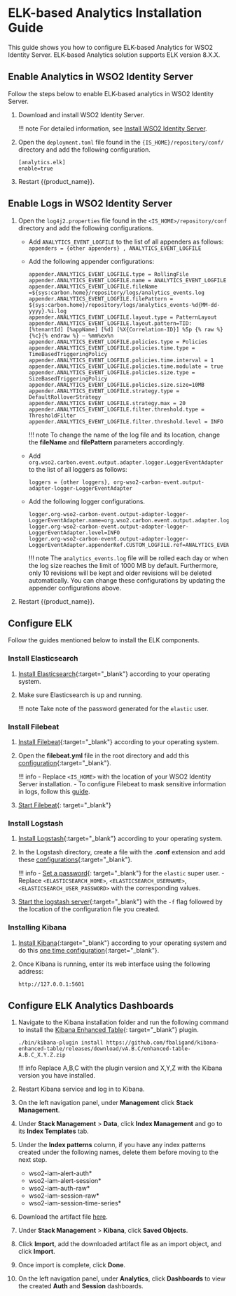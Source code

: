 # ELK-based Analytics Installation Guide

This guide shows you how to configure ELK-based Analytics for WSO2 Identity Server.  ELK-based Analytics solution supports ELK version 8.X.X.

## Enable Analytics in WSO2 Identity Server

Follow the steps below to enable ELK-based analytics in WSO2 Identity Server.

1. Download and install WSO2 Identity Server.

    !!! note
        For detailed information, see [Install WSO2 Identity Server]({{base_path}}/deploy/get-started/install/).

2. Open the `deployment.toml` file found in the `{IS_HOME}/repository/conf/` directory and add the following configuration.

    ```
    [analytics.elk]
    enable=true
    ```

3. Restart {{product_name}}.

## Enable Logs in WSO2 Identity Server

1. Open the `log4j2.properties` file found in the `<IS_HOME>/repository/conf` directory and add the following configurations.

    - Add `ANALYTICS_EVENT_LOGFILE` to the list of all appenders as follows: <br />
        `appenders = {other appenders} , ANALYTICS_EVENT_LOGFILE`

    - Add the following appender configurations:

        ```
        appender.ANALYTICS_EVENT_LOGFILE.type = RollingFile
        appender.ANALYTICS_EVENT_LOGFILE.name = ANALYTICS_EVENT_LOGFILE
        appender.ANALYTICS_EVENT_LOGFILE.fileName =${sys:carbon.home}/repository/logs/analytics_events.log
        appender.ANALYTICS_EVENT_LOGFILE.filePattern = ${sys:carbon.home}/repository/logs/analytics_events-%d{MM-dd-yyyy}.%i.log
        appender.ANALYTICS_EVENT_LOGFILE.layout.type = PatternLayout
        appender.ANALYTICS_EVENT_LOGFILE.layout.pattern=TID: [%tenantId] [%appName] [%d] [%X{Correlation-ID}] %5p {% raw %}{%c}{% endraw %} — %mm%ex%n
        appender.ANALYTICS_EVENT_LOGFILE.policies.type = Policies
        appender.ANALYTICS_EVENT_LOGFILE.policies.time.type = TimeBasedTriggeringPolicy
        appender.ANALYTICS_EVENT_LOGFILE.policies.time.interval = 1
        appender.ANALYTICS_EVENT_LOGFILE.policies.time.modulate = true
        appender.ANALYTICS_EVENT_LOGFILE.policies.size.type = SizeBasedTriggeringPolicy
        appender.ANALYTICS_EVENT_LOGFILE.policies.size.size=10MB
        appender.ANALYTICS_EVENT_LOGFILE.strategy.type = DefaultRolloverStrategy
        appender.ANALYTICS_EVENT_LOGFILE.strategy.max = 20
        appender.ANALYTICS_EVENT_LOGFILE.filter.threshold.type = ThresholdFilter
        appender.ANALYTICS_EVENT_LOGFILE.filter.threshold.level = INFO
        ```

        !!! note
            To change the name of the log file and its location, change the **fileName** and **filePattern** parameters accordingly.

    - Add `org.wso2.carbon.event.output.adapter.logger.LoggerEventAdapter` to the list of all loggers as follows:
        ```
        loggers = {other loggers}, org-wso2-carbon-event.output-adapter-logger-LoggerEventAdapter
        ```
    - Add the following logger configurations.
        ```
        logger.org-wso2-carbon-event.output-adapter-logger-LoggerEventAdapter.name=org.wso2.carbon.event.output.adapter.logger.LoggerEventAdapter
        logger.org-wso2-carbon-event.output-adapter-logger-LoggerEventAdapter.level=INFO
        logger.org-wso2-carbon-event.output-adapter-logger-LoggerEventAdapter.appenderRef.CUSTOM_LOGFILE.ref=ANALYTICS_EVENT_LOGFILE
        ```

        !!! note
            The `analytics_events.log` file will be rolled each day or when the log size reaches the limit of 1000 MB by default. Furthermore, only 10 revisions will be kept and older revisions will be deleted automatically. You can change these configurations by updating the appender configurations above.

2. Restart {{product_name}}.

## Configure ELK

Follow the guides mentioned below to install the ELK components.

### Install Elasticsearch

1. [Install Elasticsearch](https://www.elastic.co/guide/en/elasticsearch/reference/current/install-elasticsearch.html){:target="_blank"} according to your operating system.

2. Make sure Elasticsearch is up and running.

    !!! note
        Take note of the password generated for the `elastic` user.

### Install Filebeat
1. [Install Filebeat](https://www.elastic.co/guide/en/beats/filebeat/current/filebeat-installation-configuration.html#installation){:target="_blank"} according to your operating system.

2. Open the **filebeat.yml** file in the root directory and add this [configuration](https://github.com/wso2-extensions/identity-elk-integration/blob/main/filebeat/filebeat.yml){:target="_blank"}.

    !!! info
        - Replace `<IS_HOME>` with the location of your WSO2 Identity Server installation.
        - To configure Filebeat to mask sensitive information in logs, follow this [guide]({{base_path}}/deploy/monitor/elk-mask-sensitive-information-in-logs).

3. [Start Filebeat](https://www.elastic.co/guide/en/beats/filebeat/current/filebeat-starting.html){: target="_blank"}


### Install Logstash

1. [Install Logstash](https://www.elastic.co/guide/en/logstash/current/installing-logstash.html){:target="_blank"} according to your operating system.
2. In the Logstash directory, create a file with the **.conf** extension and add these [configurations](https://github.com/wso2-extensions/identity-elk-integration/blob/main/logstash/logstash-filebeat.conf){:target="_blank"}.

    !!! info
        - [Set a password](https://www.elastic.co/guide/en/elasticsearch/reference/current/reset-password.html){: target="_blank"} for the `elastic` super user.
        - Replace `<ELASTICSEARCH_HOME>`, `<ELASTICSEARCH_USERNAME>`, `<ELASTICSEARCH_USER_PASSWORD>` with the corresponding values.

3. [Start the logstash server](https://www.elastic.co/guide/en/logstash/8.1/running-logstash-command-line.html#running-logstash-command-line){:target="_blank"} with the `-f` flag followed by the location of the configuration file you created.


### Installing Kibana
1. [Install Kibana](https://www.elastic.co/guide/en/kibana/current/install.html){:target="_blank"} according to your operating system and do this [one time configuration](https://www.elastic.co/guide/en/elasticsearch/reference/8.2/configuring-stack-security.html#stack-start-with-security){:target="_blank"}.


2. Once Kibana is running, enter its web interface using the following address:
    ```
    http://127.0.0.1:5601
    ```

## Configure ELK Analytics Dashboards

1. Navigate to the Kibana installation folder and run the following command to install the [Kibana Enhanced Table](https://github.com/fbaligand/kibana-enhanced-table){: target="_blank"} plugin.

    ```
    ./bin/kibana-plugin install https://github.com/fbaligand/kibana-enhanced-table/releases/download/vA.B.C/enhanced-table-A.B.C_X.Y.Z.zip
    ```

    !!! info
        Replace A,B,C with the plugin version and X,Y,Z with the Kibana version you have installed.

2. Restart Kibana service and log in to Kibana.

3. On the left navigation panel, under **Management** click **Stack Management**.

4. Under **Stack Management** > **Data**, click **Index Management** and go to its **Index Templates** tab.

4. Under the **Index patterns** column, if you have any index patterns created under the following names, delete them before moving to the next step.

     - wso2-iam-alert-auth*
     - wso2-iam-alert-session*
     - wso2-iam-auth-raw*
     - wso2-iam-session-raw*
     - wso2-iam-session-time-series*

5. Download the artifact file [here]({{base_path}}/assets/img/elk-analytics/kibana-8-x-auth-and-session.ndjson).

6. Under **Stack Management** > **Kibana**, click **Saved Objects**.

7. Click **Import**, add the downloaded artifact file as an import object, and click **Import**.

8. Once import is complete, click **Done**.

9. On the left navigation panel, under **Analytics**, click **Dashboards** to view the created **Auth** and **Session** dashboards.
